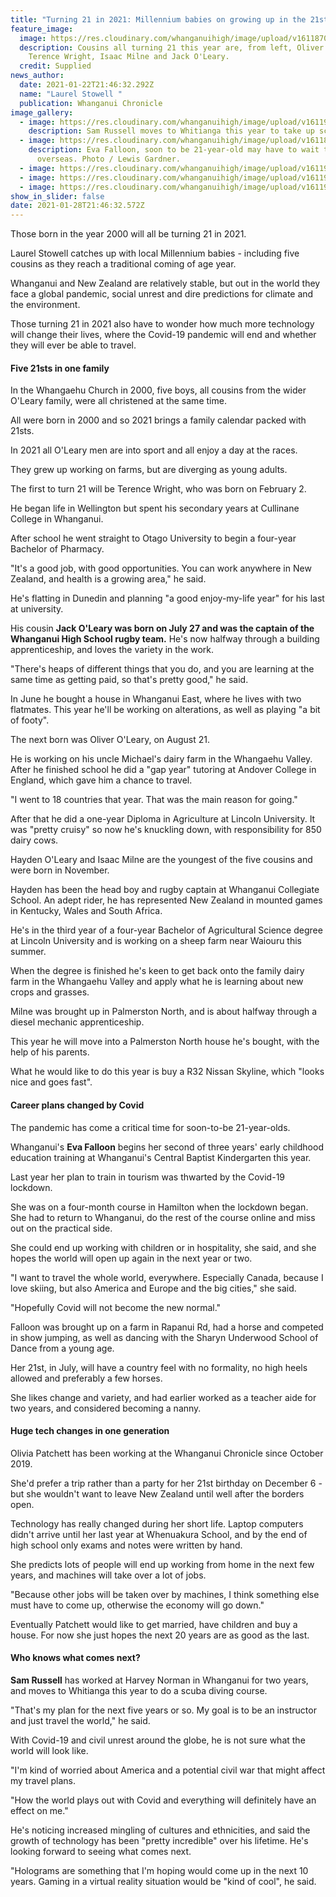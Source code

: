 ```yaml
---
title: "Turning 21 in 2021: Millennium babies on growing up in the 21st century"
feature_image:
  image: https://res.cloudinary.com/whanganuihigh/image/upload/v1611870489/News/Jack_O_Leary._chron_23.1.21.jpg
  description: Cousins all turning 21 this year are, from left, Oliver O'Leary,
    Terence Wright, Isaac Milne and Jack O'Leary.
  credit: Supplied
news_author:
  date: 2021-01-22T21:46:32.292Z
  name: "Laurel Stowell "
  publication: Whanganui Chronicle
image_gallery:
  - image: https://res.cloudinary.com/whanganuihigh/image/upload/v1611978709/News/Sam-the-man-1.jpg
    description: Sam Russell moves to Whitianga this year to take up scuba diving.
  - image: https://res.cloudinary.com/whanganuihigh/image/upload/v1611870756/News/Eva_Falloon._chron_23.1.21.jpg
    description: Eva Falloon, soon to be 21-year-old may have to wait to travel
      overseas. Photo / Lewis Gardner.
  - image: https://res.cloudinary.com/whanganuihigh/image/upload/v1611978733/News/Sam-the-man-2.jpg
  - image: https://res.cloudinary.com/whanganuihigh/image/upload/v1611978759/News/Sam-the-man-3.jpg
  - image: https://res.cloudinary.com/whanganuihigh/image/upload/v1611978784/News/Sam-the-man-4.jpg
show_in_slider: false
date: 2021-01-28T21:46:32.572Z
---
```

Those born in the year 2000 will all be turning 21 in 2021.

Laurel Stowell catches up with local Millennium babies - including five cousins as they reach a traditional coming of age year.

Whanganui and New Zealand are relatively stable, but out in the world they face a global pandemic, social unrest and dire predictions for climate and the environment.

Those turning 21 in 2021 also have to wonder how much more technology will change their lives, where the Covid-19 pandemic will end and whether they will ever be able to travel.

#### Five 21sts in one family

In the Whangaehu Church in 2000, five boys, all cousins from the wider O'Leary family, were all christened at the same time.

All were born in 2000 and so 2021 brings a family calendar packed with 21sts.

In 2021 all O'Leary men are into sport and all enjoy a day at the races.

They grew up working on farms, but are diverging as young adults.

The first to turn 21 will be Terence Wright, who was born on February 2.

He began life in Wellington but spent his secondary years at Cullinane College in Whanganui.

After school he went straight to Otago University to begin a four-year Bachelor of Pharmacy.

"It's a good job, with good opportunities. You can work anywhere in New Zealand, and health is a growing area," he said.

He's flatting in Dunedin and planning "a good enjoy-my-life year" for his last at university.

His cousin **Jack O'Leary was born on July 27 and was the captain of the Whanganui High School rugby team.** He's now halfway through a building apprenticeship, and loves the variety in the work.

"There's heaps of different things that you do, and you are learning at the same time as getting paid, so that's pretty good," he said.

In June he bought a house in Whanganui East, where he lives with two flatmates. This year he'll be working on alterations, as well as playing "a bit of footy".

The next born was Oliver O'Leary, on August 21.

He is working on his uncle Michael's dairy farm in the Whangaehu Valley. After he finished school he did a "gap year" tutoring at Andover College in England, which gave him a chance to travel.

"I went to 18 countries that year. That was the main reason for going."

After that he did a one-year Diploma in Agriculture at Lincoln University. It was "pretty cruisy" so now he's knuckling down, with responsibility for 850 dairy cows.

Hayden O'Leary and Isaac Milne are the youngest of the five cousins and were born in November.

Hayden has been the head boy and rugby captain at Whanganui Collegiate School. An adept rider, he has represented New Zealand in mounted games in Kentucky, Wales and South Africa.

He's in the third year of a four-year Bachelor of Agricultural Science degree at Lincoln University and is working on a sheep farm near Waiouru this summer.

When the degree is finished he's keen to get back onto the family dairy farm in the Whangaehu Valley and apply what he is learning about new crops and grasses.

Milne was brought up in Palmerston North, and is about halfway through a diesel mechanic apprenticeship.

This year he will move into a Palmerston North house he's bought, with the help of his parents.

What he would like to do this year is buy a R32 Nissan Skyline, which "looks nice and goes fast".

#### Career plans changed by Covid

The pandemic has come a critical time for soon-to-be 21-year-olds.

Whanganui's **Eva Falloon** begins her second of three years' early childhood education training at Whanganui's Central Baptist Kindergarten this year.

Last year her plan to train in tourism was thwarted by the Covid-19 lockdown.

She was on a four-month course in Hamilton when the lockdown began. She had to return to Whanganui, do the rest of the course online and miss out on the practical side.

She could end up working with children or in hospitality, she said, and she hopes the world will open up again in the next year or two.

"I want to travel the whole world, everywhere. Especially Canada, because I love skiing, but also America and Europe and the big cities," she said.

"Hopefully Covid will not become the new normal."

Falloon was brought up on a farm in Rapanui Rd, had a horse and competed in show jumping, as well as dancing with the Sharyn Underwood School of Dance from a young age.

Her 21st, in July, will have a country feel with no formality, no high heels allowed and preferably a few horses.

She likes change and variety, and had earlier worked as a teacher aide for two years, and considered becoming a nanny.

#### Huge tech changes in one generation

Olivia Patchett has been working at the Whanganui Chronicle since October 2019.

She'd prefer a trip rather than a party for her 21st birthday on December 6 - but she wouldn't want to leave New Zealand until well after the borders open.

Technology has really changed during her short life. Laptop computers didn't arrive until her last year at Whenuakura School, and by the end of high school only exams and notes were written by hand.

She predicts lots of people will end up working from home in the next few years, and machines will take over a lot of jobs.

"Because other jobs will be taken over by machines, I think something else must have to come up, otherwise the economy will go down."

Eventually Patchett would like to get married, have children and buy a house. For now she just hopes the next 20 years are as good as the last.

#### Who knows what comes next?

**Sam Russell** has worked at Harvey Norman in Whanganui for two years, and moves to Whitianga this year to do a scuba diving course.

"That's my plan for the next five years or so. My goal is to be an instructor and just travel the world," he said.

With Covid-19 and civil unrest around the globe, he is not sure what the world will look like.

"I'm kind of worried about America and a potential civil war that might affect my travel plans.

"How the world plays out with Covid and everything will definitely have an effect on me."

He's noticing increased mingling of cultures and ethnicities, and said the growth of technology has been "pretty incredible" over his lifetime. He's looking forward to seeing what comes next.

"Holograms are something that I'm hoping would come up in the next 10 years. Gaming in a virtual reality situation would be "kind of cool", he said.
